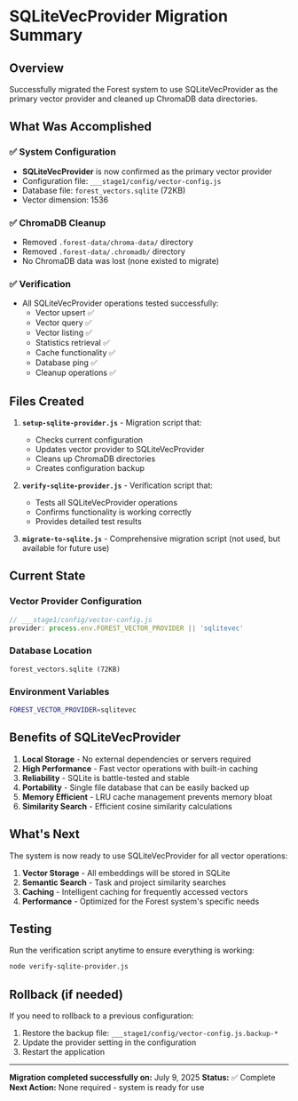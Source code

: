 # SQLiteVecProvider Migration Summary

## Overview
Successfully migrated the Forest system to use SQLiteVecProvider as the primary vector provider and cleaned up ChromaDB data directories.

## What Was Accomplished

### ✅ System Configuration
- **SQLiteVecProvider** is now confirmed as the primary vector provider
- Configuration file: `___stage1/config/vector-config.js`
- Database file: `forest_vectors.sqlite` (72KB)
- Vector dimension: 1536

### ✅ ChromaDB Cleanup
- Removed `.forest-data/chroma-data/` directory
- Removed `.forest-data/.chromadb/` directory
- No ChromaDB data was lost (none existed to migrate)

### ✅ Verification
- All SQLiteVecProvider operations tested successfully:
  - Vector upsert ✅
  - Vector query ✅
  - Vector listing ✅
  - Statistics retrieval ✅
  - Cache functionality ✅
  - Database ping ✅
  - Cleanup operations ✅

## Files Created

1. **`setup-sqlite-provider.js`** - Migration script that:
   - Checks current configuration
   - Updates vector provider to SQLiteVecProvider
   - Cleans up ChromaDB directories
   - Creates configuration backup

2. **`verify-sqlite-provider.js`** - Verification script that:
   - Tests all SQLiteVecProvider operations
   - Confirms functionality is working correctly
   - Provides detailed test results

3. **`migrate-to-sqlite.js`** - Comprehensive migration script (not used, but available for future use)

## Current State

### Vector Provider Configuration
```javascript
// ___stage1/config/vector-config.js
provider: process.env.FOREST_VECTOR_PROVIDER || 'sqlitevec'
```

### Database Location
```
forest_vectors.sqlite (72KB)
```

### Environment Variables
```bash
FOREST_VECTOR_PROVIDER=sqlitevec
```

## Benefits of SQLiteVecProvider

1. **Local Storage** - No external dependencies or servers required
2. **High Performance** - Fast vector operations with built-in caching
3. **Reliability** - SQLite is battle-tested and stable
4. **Portability** - Single file database that can be easily backed up
5. **Memory Efficient** - LRU cache management prevents memory bloat
6. **Similarity Search** - Efficient cosine similarity calculations

## What's Next

The system is now ready to use SQLiteVecProvider for all vector operations:

1. **Vector Storage** - All embeddings will be stored in SQLite
2. **Semantic Search** - Task and project similarity searches
3. **Caching** - Intelligent caching for frequently accessed vectors
4. **Performance** - Optimized for the Forest system's specific needs

## Testing

Run the verification script anytime to ensure everything is working:
```bash
node verify-sqlite-provider.js
```

## Rollback (if needed)

If you need to rollback to a previous configuration:
1. Restore the backup file: `___stage1/config/vector-config.js.backup-*`
2. Update the provider setting in the configuration
3. Restart the application

---

**Migration completed successfully on:** July 9, 2025
**Status:** ✅ Complete
**Next Action:** None required - system is ready for use
